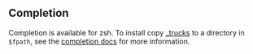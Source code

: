 ## Completion

Completion is available for zsh. To install copy [_trucks](/packages/trucks-cli/doc/zsh/_trucks) to a directory in `$fpath`, see the [completion docs](https://github.com/mkdoc/mkcli#completion) for more information.
